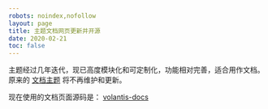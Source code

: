 ```yaml
---
robots: noindex,nofollow
layout: page
title: 主题文档网页更新并开源
date: 2020-02-21
toc: false
---
```


主题经过几年迭代，现已高度模块化和可定制化，功能相对完善，适合用作文档。原来的 [文档主题](https://github.com/xaoxuu/hexo-theme-vuex) 将不再维护和更新。

现在使用的文档页面源码是： <btn>[volantis-docs](https://github.com/xaoxuu/volantis-docs)</btn>
